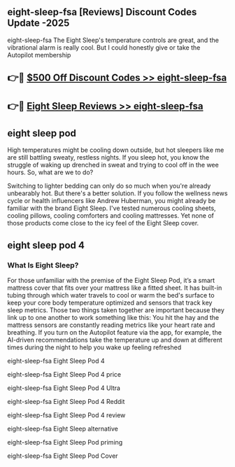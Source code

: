## eight-sleep-fsa [Reviews​] Discount Codes Update -2025

eight-sleep-fsa The Eight Sleep's temperature controls are great, and the vibrational alarm is really cool. But I could honestly give or take the Autopilot membership

## 👉🔴 [$500 Off Discount Codes >> eight-sleep-fsa](http://download.freeplayer.one?title=eight-sleep-fsa&ref=18-ES)

## 👉🔴 [Eight Sleep Reviews >> eight-sleep-fsa](http://download.freeplayer.one?title=eight-sleep-fsa&ref=18-ES)

## eight sleep pod

High temperatures might be cooling down outside, but hot sleepers like me are still battling sweaty, restless nights. If you sleep hot, you know the struggle of waking up drenched in sweat and trying to cool off in the wee hours. So, what are we to do?

Switching to lighter bedding can only do so much when you're already unbearably hot. But there's a better solution. If you follow the wellness news cycle or health influencers like Andrew Huberman, you might already be familiar with the brand Eight Sleep. I've tested numerous cooling sheets, cooling pillows, cooling comforters and cooling mattresses. Yet none of those products come close to the icy feel of the Eight Sleep cover.

## eight sleep pod 4

### What Is Eight Sleep?

For those unfamiliar with the premise of the Eight Sleep Pod, it’s a smart mattress cover that fits over your mattress like a fitted sheet. It has built-in tubing through which water travels to cool or warm the bed's surface to keep your core body temperature optimized and sensors that track key sleep metrics. Those two things taken together are important because they link up to one another to work something like this: You hit the hay and the mattress sensors are constantly reading metrics like your heart rate and breathing. If you turn on the Autopilot feature via the app, for example, the AI-driven recommendations take the temperature up and down at different times during the night to help you wake up feeling refreshed

eight-sleep-fsa Eight Sleep Pod 4

eight-sleep-fsa Eight Sleep Pod 4 price

eight-sleep-fsa Eight Sleep Pod 4 Ultra

eight-sleep-fsa Eight Sleep Pod 4 Reddit

eight-sleep-fsa Eight Sleep Pod 4 review

eight-sleep-fsa Eight Sleep alternative

eight-sleep-fsa Eight Sleep Pod priming

eight-sleep-fsa Eight Sleep Pod Cover